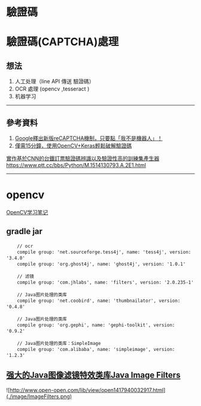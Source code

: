 # 驗證碼

# 驗證碼(CAPTCHA)處理

## 想法
1. 人工处理（line API 傳送 驗證碼）
2. OCR 處理 (opencv ,tesseract )
3. 机器学习

---

## 參考資料 

1. [Google釋出新版reCAPTCHA機制，只要點「我不是機器人」！](https://www.ithome.com.tw/news/92757)
2. [僅需15分鐘，使用OpenCV+Keras輕鬆破解驗證碼](https://itw01.com/24OMEZO.html)


[實作基於CNN的台鐵訂票驗證碼辨識以及驗證性高的訓練集產生器](https://github.com/JasonLiTW/simple-railway-captcha-solver)
https://www.ptt.cc/bbs/Python/M.1514130793.A.2E1.html


---
# opencv
[OpenCV学习笔记](https://blog.csdn.net/column/details/opencv-manual.html?&page=3)

## gradle jar

```
    // ocr
    compile group: 'net.sourceforge.tess4j', name: 'tess4j', version: '3.4.0'
    compile group: 'org.ghost4j', name: 'ghost4j', version: '1.0.1'

    // 滤镜
    compile group: 'com.jhlabs', name: 'filters', version: '2.0.235-1'

    // Java图片处理的类库
    compile group: 'net.coobird', name: 'thumbnailator', version: '0.4.8'

    // Java图片处理的类库
    compile group: 'org.gephi', name: 'gephi-toolkit', version: '0.9.2'

    // Java图片处理的类库：SimpleImage
    compile group: 'com.alibaba', name: 'simpleimage', version: '1.2.3'
```

## [强大的Java图像滤镜特效类库Java Image Filters](http://www.jhlabs.com/ip/filters/index.html)


![http://www.open-open.com/lib/view/open1417940032917.html](./image/ImageFilters.png)












